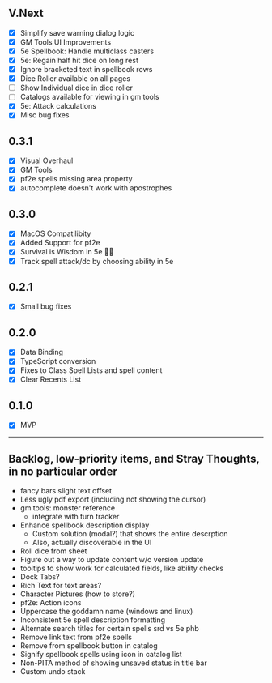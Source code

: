 ## V.Next
- [X] Simplify save warning dialog logic
- [X] GM Tools UI Improvements
- [X] 5e Spellbook: Handle multiclass casters
- [X] 5e: Regain half hit dice on long rest
- [X] Ignore bracketed text in spellbook rows
- [X] Dice Roller available on all pages
- [ ] Show Individual dice in dice roller
- [ ] Catalogs available for viewing in gm tools
- [X] 5e: Attack calculations
- [X] Misc bug fixes

## 0.3.1
- [X] Visual Overhaul
- [X] GM Tools
- [X] pf2e spells missing area property
- [X] autocomplete doesn't work with apostrophes

## 0.3.0
- [X] MacOS Compatilibity
- [X] Added Support for pf2e
- [X] Survival is Wisdom in 5e 🤦‍♂️
- [X] Track spell attack/dc by choosing ability in 5e

## 0.2.1
- [X] Small bug fixes

## 0.2.0
- [X] Data Binding
- [X] TypeScript conversion
- [X] Fixes to Class Spell Lists and spell content
- [X] Clear Recents List

## 0.1.0
- [X] MVP

---

## Backlog, low-priority items, and Stray Thoughts, in no particular order
- fancy bars slight text offset
- Less ugly pdf export (including not showing the cursor)
- gm tools: monster reference
    - integrate with turn tracker
- Enhance spellbook description display
    - Custom solution (modal?) that shows the entire descrption
    - Also, actually discoverable in the UI
- Roll dice from sheet
- Figure out a way to update content w/o version update
- tooltips to show work for calculated fields, like ability checks
- Dock Tabs?
- Rich Text for text areas?
- Character Pictures (how to store?)
- pf2e: Action icons 
- Uppercase the goddamn name (windows and linux)
- Inconsistent 5e spell description formatting
- Alternate search titles for certain spells srd vs 5e phb
- Remove link text from pf2e spells 
- Remove from spellbook button in catalog
- Signify spellbook spells using icon in catalog list
- Non-PITA method of showing unsaved status in title bar
- Custom undo stack